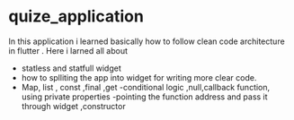 # quize_application

In this application i learned basically how to follow clean code architecture in flutter . Here i larned all about 
- statless and statfull widget 
- how to splliting the app into widget for writing more clear code.
- Map, list , const ,final ,get 
-conditional logic ,null,callback function, using private properties 
-pointing the function address and pass it through widget ,constructor
